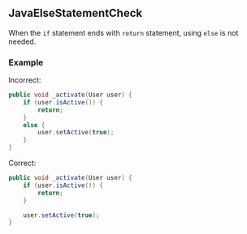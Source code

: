## JavaElseStatementCheck

When the `if` statement ends with `return` statement, using `else` is not needed.

### Example

Incorrect:

```java
public void _activate(User user) {
    if (user.isActive()) {
        return;
    }
    else {
        user.setActive(true);
    }
}
```

Correct:

```java
public void _activate(User user) {
    if (user.isActive()) {
        return;
    }

    user.setActive(true);
}
```